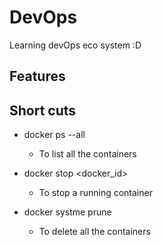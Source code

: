 # DevOps

Learning devOps eco system :D

## Features

## Short cuts
- docker ps --all
  - To list all the containers 

- docker stop <docker_id>
  - To stop a running container

- docker systme prune
  - To delete all the containers 





